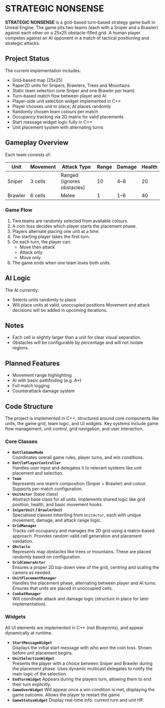 # STRATEGIC NONSENSE
**STRATEGIC NONSENSE** is a grid-based turn-based strategy game built in Unreal Engine. The game pits two teams (each with a Sniper and a Brawler) against each other on a 25x25 obstacle-filled grid. A human player competes against an AI opponent in a match of tactical positioning and strategic attacks.
## Project Status
The current implementation includes:
- Grid-based map (25x25)
- Paper2D units for Snipers, Brawlers, Trees and Mountains
- Static team selection (one Sniper and one Brawler per team)
- Turn-based match flow between player and AI
- Player-side unit selection widget implemented in C++
- Player chooses unit to place; AI places randomly
- Randomly chosen team colours per match
- Occupancy tracking via 2D matrix for valid placements
- Start message widget logic fully in C++
- Unit placement system with alternating turns
## Gameplay Overview
Each team consists of:

| Unit    | Movement | Attack Type                | Range | Damage | Health |
| ------- | -------- | -------------------------- | ----- | ------ | ------ |
| Sniper  | 3 cells  | Ranged (ignores obstacles) | 10    | 4–8    | 20     |
| Brawler | 6 cells  | Melee                      | 1     | 1–6    | 40     |

### Game Flow
1. Two teams are randomly selected from available colours.
2. A coin toss decides which player starts the placement phase.
3. Players alternate placing one unit at a time.
4. The starting player takes the first turn.
5. On each turn, the player can:
   - Move then attack
   - Attack only
   - Move only
6. The game ends when one team loses both units.
## AI Logic
The AI currently:
- Selects units randomly to place
- Will place units at valid, unoccupied positions
Movement and attack decisions will be added in upcoming iterations.
## Notes
- Each cell is slightly larger than a unit for clear visual separation.
- Obstacles will be configurable by percentage and will not isolate regions.
## Planned Features
- Movement range highlighting
- AI with basic pathfinding (e.g. A*)
- Full match logging
- Counterattack damage system
## Code Structure
The project is implemented in C++, structured around core components like units, the game grid, team logic, and UI widgets. Key systems include game flow management, unit control, grid navigation, and user interaction.
### Core Classes
- **`BattleGameMode`**  
    Coordinates overall game rules, player turns, and win conditions.
- **`BattlePlayerController`**  
    Handles user input and delegates it to relevant systems like unit placement and selection.
- **`Team`**  
    Represents one team’s composition (Sniper + Brawler) and colour. Supports per-match configuration.
- **`UnitActor`** (base class)  
    Abstract base class for all units. Implements shared logic like grid position, health, and basic movement hooks.
- **`SniperUnit` / `BrawlerUnit`**  
    Specialised classes inheriting from `UnitActor`, each with unique movement, damage, and attack range logic.
- **`GridManager`**  
    Tracks cell occupancy and manages the 2D grid using a matrix-based approach. Provides random valid cell generation and placement validation.
- **`Obstacle`**  
    Represents map obstacles like trees or mountains. These are placed randomly based on configuration.
- **`GridCameraActor`**  
    Ensures a proper 2D top-down view of the grid, centring and scaling the camera as needed.
- **`UnitPlacementManager`**  
    Handles the placement phase, alternating between player and AI turns. Ensures that units are placed in unoccupied cells.
- **`CombatManager`**  
    Will coordinate attack and damage logic (structure in place for later implementation).
### Widgets
All UI elements are implemented in C++ (not Blueprints), and appear dynamically at runtime.
- **`StartMessageWidget`**  
    Displays the initial start message with who won the coin toss. Shown before unit placement begins.
- **`UnitSelectionWidget`**  
    Presents the player with a choice between Sniper and Brawler during the placement phase. Uses dynamic multicast delegates to notify the main logic of the selection.
- **`EndTurnWidget`**
    Appears during the players turn, allowing them to end their turn explicitly.
- **`GameOverWidget`** 
    Will appear once a win condition is met, displaying the game outcome. Allows the player to restart the game.
- **`GameStatusWidget`**
    Display real-time info: current turn and unit HP.
